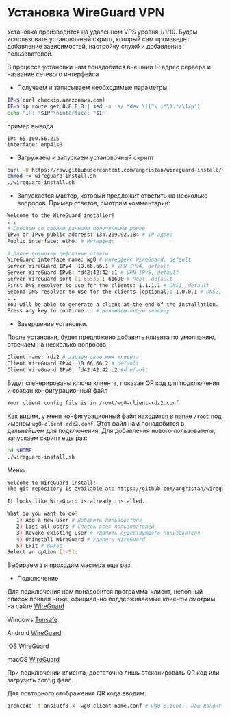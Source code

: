 # Установка WireGuard VPN

Установка производится на удаленном VPS уровня 1/1/10. Будем использовать установочный скрипт, который сам произведет добавление зависимостей, настройку служб и добавление пользователей.

В процессе установки нам понадобится внешний IP адрес сервера и название сетевого интерфейса

- Получаем и записываем необходимые параметры

```bash 
IP=$(curl checkip.amazonaws.com)
IF=$(ip route get 8.8.8.8 | sed -n 's/.*dev \([^\ ]*\).*/\1/p')
echo "IP: "$IP"\ninterface: "$IF
```
пример вывода
```
IP: 65.109.56.215
interface: enp41s0
```

- Загружаем и запускаем установочный скрипт
```bash
curl -O https://raw.githubusercontent.com/angristan/wireguard-install/master/wireguard-install.sh
chmod +x wireguard-install.sh
./wireguard-install.sh
```

- Запускается мастер, который предложит ответить на несколько вопросов. Пример ответов, смотрим комментарии:

```bash
Welcome to the WireGuard installer!
...
# Сверяем со своими данными полученными ранее
IPv4 or IPv6 public address: 134.209.92.184 # IP адрес
Public interface: eth0  # Интерфейс

# Далее возможны дефолтные ответы
WireGuard interface name: wg0 # интерфейс WireGuard, default
Server WireGuard IPv4: 10.66.66.1 # VPN IPv4, default
Server WireGuard IPv6: fd42:42:42::1 # VPN IPv6, default
Server WireGuard port [1-65535]: 61690 # Порт, default
First DNS resolver to use for the clients: 1.1.1.1 # DNS1, default
Second DNS resolver to use for the clients (optional): 1.0.0.1 # DNS2, default
...
You will be able to generate a client at the end of the installation.
Press any key to continue... # Нажимаем любую клавишу
```
- Завершение установки.

После установки, будет предложено добавить клиента по умолчанию, отвечаем на несколько вопросов:
```bash
Client name: rdz2 # задаем свое имя клиента
Client WireGuard IPv4: 10.66.66.2 # default
Client WireGuard IPv6: fd42:42:42::2 #d efault
```

Будут сгенерированы ключи клиента, показан QR код для подключения и создан конфигурационный файл 
```bash
Your client config file is in /root/wg0-client-rdz2.conf
```
Как видим, у меня конфигурационный файл находится в папке `/root` под именем `wg0-client-rdz2.conf`. Этот файл нам понадобится в дальнейшем для подключения. Для добавления нового пользователя, запускаем скрипт еще раз:
```bash
cd $HOME
./wireguard-install.sh
```
Меню:
```bash
Welcome to WireGuard-install!
The git repository is available at: https://github.com/angristan/wireguard-install

It looks like WireGuard is already installed.

What do you want to do?
   1) Add a new user # Добавить пользователя
   2) List all users # Список всех пользователей
   3) Revoke existing user # Удалить существующего пользователя
   4) Uninstall WireGuard # Удалить WireGuard
   5) Exit # Выход
Select an option [1-5]: 
```
Выбираем `1` и проходим мастера еще раз.

- Подключение

Для подключения нам понадобится программа-клиент, неполный список привел ниже, официально поддерживаемые клиенты смотрим на сайте [WireGuard](https://www.wireguard.com/install/)

Windows [Tunsafe](https://tunsafe.com/download)

Android [WireGuard](https://play.google.com/store/apps/details?id=com.wireguard.android&hl=en&gl=US)

iOS [WireGuard](https://apps.apple.com/ru/app/wireguard/id1441195209)

macOS [WireGuard](https://apps.apple.com/ru/app/wireguard/id1451685025?mt=12)

При подключении клиента, достаточно лишь отсканировать QR код или загрузить config файл.

Для повторного отображения QR кода вводим:
```bash
qrencode -t ansiutf8 <  wg0-client-name.conf # wg0-client.. наш конфиг
```
